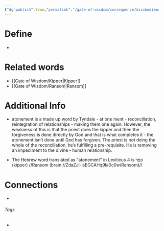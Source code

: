 ```yaml
---
{"dg-publish":true,"permalink":"/gate-of-wisdom/consequence/disobedience/atonement/","tags":["#GateWisdom","ConsequenceDisobedience"]}
---
```


# Define
- 

# Related words
- [[Gate of Wisdom/Kipper\|Kipper]]
- [[Gate of Wisdom/Ransom\|Ransom]]

# Additional Info
- atonement is a made up word by Tyndale - at one ment - reconciliation, reintegration of relationships - making them one again. However, the weakness of this is that the priest does the kipper and then the forgiveness is done directly by God and that is what completes it - the atonement isn’t done until God has forgiven. The priest is not doing the whole of the reconciliation, he’s fulfilling a pre-requisite. He is removing an impediment to the divine - human relationship. 

- The Hebrew word translated as "atonement" in Leviticus 4 is כִּפֶּר (kipper) //Ransom (brain://ZdaZJl-lsEGCAHq9la0c0w/Ransom)//


# Connections


- 

###### Tags
- 